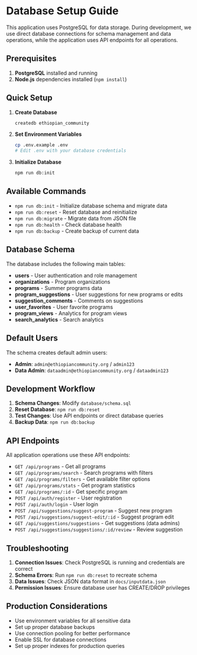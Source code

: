 # Database Setup Guide

This application uses PostgreSQL for data storage. During development, we use direct database connections for schema management and data operations, while the application uses API endpoints for all operations.

## Prerequisites

1. **PostgreSQL** installed and running
2. **Node.js** dependencies installed (`npm install`)

## Quick Setup

1. **Create Database**
   ```bash
   createdb ethiopian_community
   ```

2. **Set Environment Variables**
   ```bash
   cp .env.example .env
   # Edit .env with your database credentials
   ```

3. **Initialize Database**
   ```bash
   npm run db:init
   ```

## Available Commands

- `npm run db:init` - Initialize database schema and migrate data
- `npm run db:reset` - Reset database and reinitialize
- `npm run db:migrate` - Migrate data from JSON file
- `npm run db:health` - Check database health
- `npm run db:backup` - Create backup of current data

## Database Schema

The database includes the following main tables:

- **users** - User authentication and role management
- **organizations** - Program organizations
- **programs** - Summer programs data
- **program_suggestions** - User suggestions for new programs or edits
- **suggestion_comments** - Comments on suggestions
- **user_favorites** - User favorite programs
- **program_views** - Analytics for program views
- **search_analytics** - Search analytics

## Default Users

The schema creates default admin users:

- **Admin**: `admin@ethiopiancommunity.org` / `admin123`
- **Data Admin**: `dataadmin@ethiopiancommunity.org` / `dataadmin123`

## Development Workflow

1. **Schema Changes**: Modify `database/schema.sql`
2. **Reset Database**: `npm run db:reset`
3. **Test Changes**: Use API endpoints or direct database queries
4. **Backup Data**: `npm run db:backup`

## API Endpoints

All application operations use these API endpoints:

- `GET /api/programs` - Get all programs
- `GET /api/programs/search` - Search programs with filters
- `GET /api/programs/filters` - Get available filter options
- `GET /api/programs/stats` - Get program statistics
- `GET /api/programs/:id` - Get specific program
- `POST /api/auth/register` - User registration
- `POST /api/auth/login` - User login
- `POST /api/suggestions/suggest-program` - Suggest new program
- `POST /api/suggestions/suggest-edit/:id` - Suggest program edit
- `GET /api/suggestions/suggestions` - Get suggestions (data admins)
- `POST /api/suggestions/suggestions/:id/review` - Review suggestion

## Troubleshooting

1. **Connection Issues**: Check PostgreSQL is running and credentials are correct
2. **Schema Errors**: Run `npm run db:reset` to recreate schema
3. **Data Issues**: Check JSON data format in `docs/inputdata.json`
4. **Permission Issues**: Ensure database user has CREATE/DROP privileges

## Production Considerations

- Use environment variables for all sensitive data
- Set up proper database backups
- Use connection pooling for better performance
- Enable SSL for database connections
- Set up proper indexes for production queries
